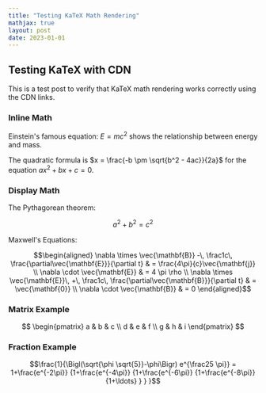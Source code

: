 ```yaml
---
title: "Testing KaTeX Math Rendering"
mathjax: true
layout: post
date: 2023-01-01
---
```


## Testing KaTeX with CDN

This is a test post to verify that KaTeX math rendering works correctly using the CDN links.

### Inline Math

Einstein's famous equation: $E = mc^2$ shows the relationship between energy and mass.

The quadratic formula is $x = \frac{-b \pm \sqrt{b^2 - 4ac}}{2a}$ for the equation $ax^2 + bx + c = 0$.

### Display Math

The Pythagorean theorem:

$$a^2 + b^2 = c^2$$

Maxwell's Equations:

$$\begin{aligned}
\nabla \times \vec{\mathbf{B}} -\, \frac1c\, \frac{\partial\vec{\mathbf{E}}}{\partial t} & = \frac{4\pi}{c}\vec{\mathbf{j}} \\
\nabla \cdot \vec{\mathbf{E}} & = 4 \pi \rho \\
\nabla \times \vec{\mathbf{E}}\, +\, \frac1c\, \frac{\partial\vec{\mathbf{B}}}{\partial t} & = \vec{\mathbf{0}} \\
\nabla \cdot \vec{\mathbf{B}} & = 0
\end{aligned}$$

### Matrix Example

$$
\begin{pmatrix}
a & b & c \\
d & e & f \\
g & h & i
\end{pmatrix}
$$

### Fraction Example

$$\frac{1}{\Bigl(\sqrt{\phi \sqrt{5}}-\phi\Bigr) e^{\frac25 \pi}} = 1+\frac{e^{-2\pi}} {1+\frac{e^{-4\pi}} {1+\frac{e^{-6\pi}} {1+\frac{e^{-8\pi}} {1+\ldots} } } }$$